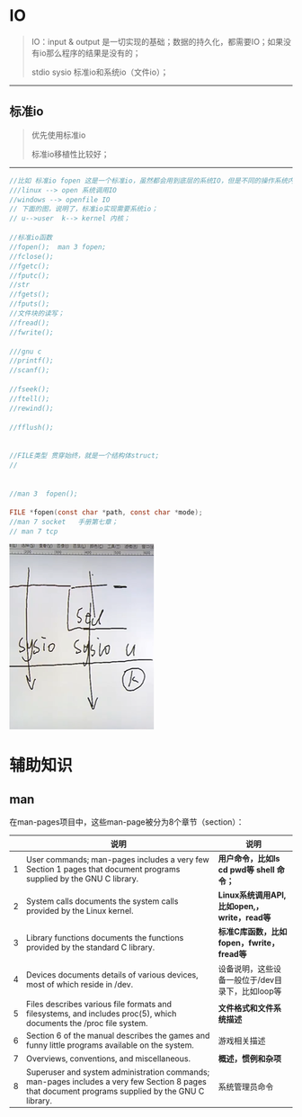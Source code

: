 # IO

>IO：input & output 是一切实现的基础；数据的持久化，都需要IO；如果没有io那么程序的结果是没有的；
>
>stdio sysio 标准io和系统io（文件io）；

----

## 标准io

> 优先使用标准io
>
> 标准io移植性比较好；
>
> 

----

````c
//比如 标准io fopen 这是一个标准io，虽然都会用到底层的系统IO，但是不同的操作系统内核是不一样的，
///linux --> open 系统调用IO
//windows --> openfile IO
// 下面的图，说明了，标准io实现需要系统io；
// u-->user  k--> kernel 内核；

//标准io函数
//fopen();  man 3 fopen;
//fclose();
//fgetc();
//fputc();
//str
//fgets();
//fputs();
//文件块的读写；
//fread();
//fwrite();

///gnu c
//printf();
//scanf();

//fseek();
//ftell();
//rewind();

//fflush();


//FILE类型 贯穿始终，就是一个结构体struct;
//


//man 3  fopen();

FILE *fopen(const char *path, const char *mode);
//man 7 socket   手册第七章；
// man 7 tcp
````

![image-20230504004804284](IO.assets/image-20230504004804284.png)



# 辅助知识



## man

在man-pages项目中，这些man-page被分为8个章节（section）：

|      | 说明                                                         | 说明                                             |
| ---- | ------------------------------------------------------------ | ------------------------------------------------ |
| 1    | User commands; man-pages includes a very few Section 1 pages that document programs supplied by the GNU C library. | **用户命令，比如ls cd pwd等 shell 命令；**       |
| 2    | System calls documents the system calls provided by the Linux kernel. | **Linux系统调用API, 比如open,，write，read等**   |
| 3    | Library functions documents the functions provided by the standard C library. | **标准C库函数，比如fopen，fwrite，fread等**      |
| 4    | Devices documents details of various devices, most of which reside in /dev. | 设备说明，这些设备一般位于/dev目录下，比如loop等 |
| 5    | Files describes various file formats and filesystems, and includes proc(5), which documents the /proc file system. | **文件格式和文件系统描述**                       |
| 6    | Section 6 of the manual describes the games and funny little programs available on the system. | 游戏相关描述                                     |
| 7    | Overviews, conventions, and miscellaneous.                   | **概述，惯例和杂项**                             |
| 8    | Superuser and system administration commands; man-pages includes a very few Section 8 pages that document programs supplied by the GNU C library. | 系统管理员命令                                   |